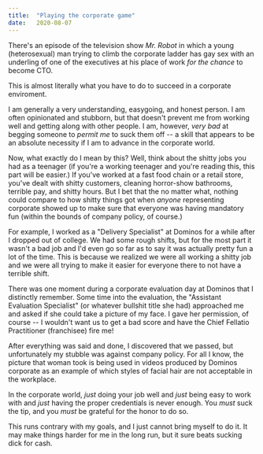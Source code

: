```yaml
---
title:  "Playing the corporate game"
date:   2020-08-07
---
```



There's an episode of the television show <em>Mr. Robot</em> in which a young (heterosexual) man trying to climb the corporate ladder has gay sex with an underling of one of the executives at his place of work <em>for the chance</em> to become CTO. 


This is almost literally what you have to do to succeed in a corporate enviroment.


I am generally a very understanding, easygoing, and honest person. I am often opinionated and stubborn, but that doesn't prevent me from working well and getting along with other people.
I am, however, <em>very bad</em> at begging someone to <em>permit me</em> to suck them off -- a skill that appears to be an absolute necessity if I am to advance in the corporate world.


Now, what exactly do I mean by this? Well, think about the shitty jobs you had as a teenager (if you're a working teenager and you're reading this, this part will be easier.) If you've worked at a fast food chain or a retail store, you've dealt with shitty customers, cleaning horror-show bathrooms, terrible pay, and shitty hours. But I bet that the no matter what, nothing could compare to how shitty things got when <em>anyone</em> representing corporate showed up to make sure that everyone was having mandatory fun (within the bounds of company policy, of course.)


For example, I worked as a "Delivery Specialist" at Dominos for a while after I dropped out of college. We had some rough shifts, but for the most part it wasn't a bad job and I'd even go so far as to say it was actually pretty fun a lot of the time. This is because we realized we were all working a shitty job and we were all trying to make it easier for everyone there to not have a terrible shift.


There was one moment during a corporate evaluation day at Dominos that I distinctly remember. Some time into the evaluation, the "Assistant Evaluation Specialist" (or whatever bullshit title she had) approached me and asked if she could take a picture of my face. I gave her permission, of course -- I wouldn't want us to get a bad score and have the Chief Fellatio Practitioner (franchisee) fire me!


After everything was said and done, I discovered that we passed, but unfortunately my stubble was against company policy. For all I know, the picture that woman took is being used in videos produced by Dominos corporate as an example of which styles of facial hair are not acceptable in the workplace.


In the corporate world, <em>just</em> doing your job well and <em>just</em> being easy to work with and <em>just</em> having the proper credentials is never enough. You <em>must</em> suck the tip, and you <em>must</em> be grateful for the honor to do so.


This runs contrary with my goals, and I just cannot bring myself to do it. It may make things harder for me in the long run, but it sure beats sucking dick for cash.


